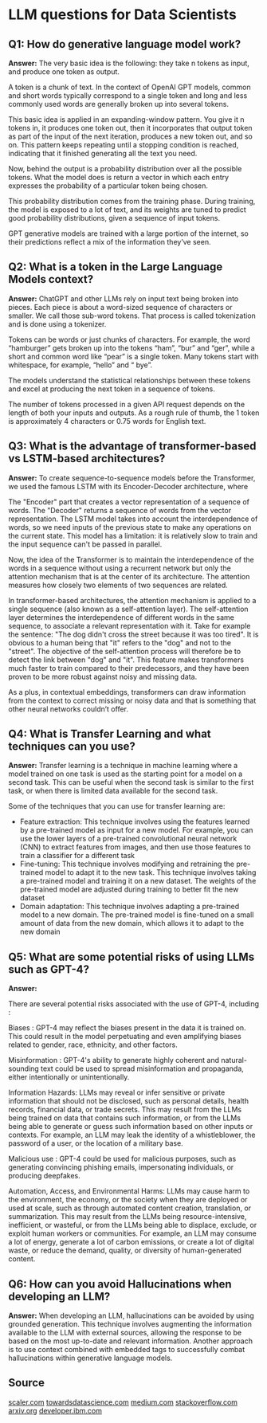 # LLM questions for Data Scientists

## Q1: How do generative language model work?
**Answer:**
The very basic idea is the following: they take n tokens as input, and produce one token as output.

A token is a chunk of text. In the context of OpenAI GPT models, common and short words typically correspond to a single token and long and less commonly used words are generally broken up into several tokens.

This basic idea is applied in an expanding-window pattern. You give it n tokens in, it produces one token out, then it incorporates that output token as part of the input of the next iteration, produces a new token out, and so on. This pattern keeps repeating until a stopping condition is reached, indicating that it finished generating all the text you need.

Now, behind the output is a probability distribution over all the possible tokens. What the model does is return a vector in which each entry expresses the probability of a particular token being chosen.


This probability distribution comes from the training phase. During training, the model is exposed to a lot of text, and its weights are tuned to predict good probability distributions, given a sequence of input tokens.

GPT generative models are trained with a large portion of the internet, so their predictions reflect a mix of the information they’ve seen.

## Q2: What is a token in the Large Language Models context?
**Answer:**
ChatGPT and other LLMs rely on input text being broken into pieces. Each piece is about a word-sized sequence of characters or smaller. We call those sub-word tokens. That process is called tokenization and is done using a tokenizer.

Tokens can be words or just chunks of characters. For example, the word “hamburger” gets broken up into the tokens “ham”, “bur” and “ger”, while a short and common word like “pear” is a single token. Many tokens start with whitespace, for example, “hello” and “ bye”.

The models understand the statistical relationships between these tokens and excel at producing the next token in a sequence of tokens.

The number of tokens processed in a given API request depends on the length of both your inputs and outputs. As a rough rule of thumb, the 1 token is approximately 4 characters or 0.75 words for English text.

## Q3: What is the advantage of transformer-based vs LSTM-based architectures?
**Answer:**
To create sequence-to-sequence models before the Transformer, we used the famous LSTM with its Encoder-Decoder architecture, where

The "Encoder" part that creates a vector representation of a sequence of words.
The "Decoder" returns a sequence of words from the vector representation.
The LSTM model takes into account the interdependence of words, so we need inputs of the previous state to make any operations on the current state. This model has a limitation: it is relatively slow to train and the input sequence can't be passed in parallel.

Now, the idea of the Transformer is to maintain the interdependence of the words in a sequence without using a recurrent network but only the attention mechanism that is at the center of its architecture. The attention measures how closely two elements of two sequences are related.

In transformer-based architectures, the attention mechanism is applied to a single sequence (also known as a self-attention layer). The self-attention layer determines the interdependence of different words in the same sequence, to associate a relevant representation with it. Take for example the sentence: "The dog didn't cross the street because it was too tired". It is obvious to a human being that "it" refers to the "dog" and not to the "street". The objective of the self-attention process will therefore be to detect the link between "dog" and "it". This feature makes transformers much faster to train compared to their predecessors, and they have been proven to be more robust against noisy and missing data.

As a plus, in contextual embeddings, transformers can draw information from the context to correct missing or noisy data and that is something that other neural networks couldn’t offer.

## Q4: What is Transfer Learning and what techniques can you use?
**Answer:**
Transfer learning is a technique in machine learning where a model trained on one task is used as the starting point for a model on a second task. This can be useful when the second task is similar to the first task, or when there is limited data available for the second task.

Some of the techniques that you can use for transfer learning are:

- Feature extraction: This technique involves using the features learned by a pre-trained model as input for a new model. For example, you can use the lower layers of a pre-trained convolutional neural network (CNN) to extract features from images, and then use those features to train a classifier for a different task
- Fine-tuning: This technique involves modifying and retraining the pre-trained model to adapt it to the new task. This technique involves taking a pre-trained model and training it on a new dataset. The weights of the pre-trained model are adjusted during training to better fit the new dataset
- Domain adaptation: This technique involves adapting a pre-trained model to a new domain. The pre-trained model is fine-tuned on a small amount of data from the new domain, which allows it to adapt to the new domain

## Q5: What are some potential risks of using LLMs such as GPT-4?
**Answer:**

There are several potential risks associated with the use of GPT-4, including :

Biases : GPT-4 may reflect the biases present in the data it is trained on. This could result in the model perpetuating and even amplifying biases related to gender, race, ethnicity, and other factors.

Misinformation : GPT-4's ability to generate highly coherent and natural-sounding text could be used to spread misinformation and propaganda, either intentionally or unintentionally.

Information Hazards: LLMs may reveal or infer sensitive or private information that should not be disclosed, such as personal details, health records, financial data, or trade secrets. This may result from the LLMs being trained on data that contains such information, or from the LLMs being able to generate or guess such information based on other inputs or contexts. For example, an LLM may leak the identity of a whistleblower, the password of a user, or the location of a military base.

Malicious use : GPT-4 could be used for malicious purposes, such as generating convincing phishing emails, impersonating individuals, or producing deepfakes.

Automation, Access, and Environmental Harms: LLMs may cause harm to the environment, the economy, or the society when they are deployed or used at scale, such as through automated content creation, translation, or summarization. This may result from the LLMs being resource-intensive, inefficient, or wasteful, or from the LLMs being able to displace, exclude, or exploit human workers or communities. For example, an LLM may consume a lot of energy, generate a lot of carbon emissions, or create a lot of digital waste, or reduce the demand, quality, or diversity of human-generated content.

## Q6: How can you avoid Hallucinations when developing an LLM?
**Answer:**
When developing an LLM, hallucinations can be avoided by using grounded generation. This technique involves augmenting the information available to the LLM with external sources, allowing the response to be based on the most up-to-date and relevant information. Another approach is to use context combined with embedded tags to successfully combat hallucinations within generative language models.


## Source
[scaler.com](https://www.scaler.com/topics/nlp/language-models-in-nlp/)
[towardsdatascience.com](https://towardsdatascience.com/how-gpt-models-work-b5f4517d5b5)
[medium.com](https://medium.com/@azoulaygabrielle/how-transformers-transformed-nlp-54fdb24a8468#)
[stackoverflow.com](https://stackoverflow.com/questions/75501276/openai-gpt-3-api-how-to-make-a-model-remember-past-conversations)
[arxiv.org](https://arxiv.org/abs/2112.04359)
[developer.ibm.com](https://developer.ibm.com/articles/transfer-learning-for-deep-learning/)

